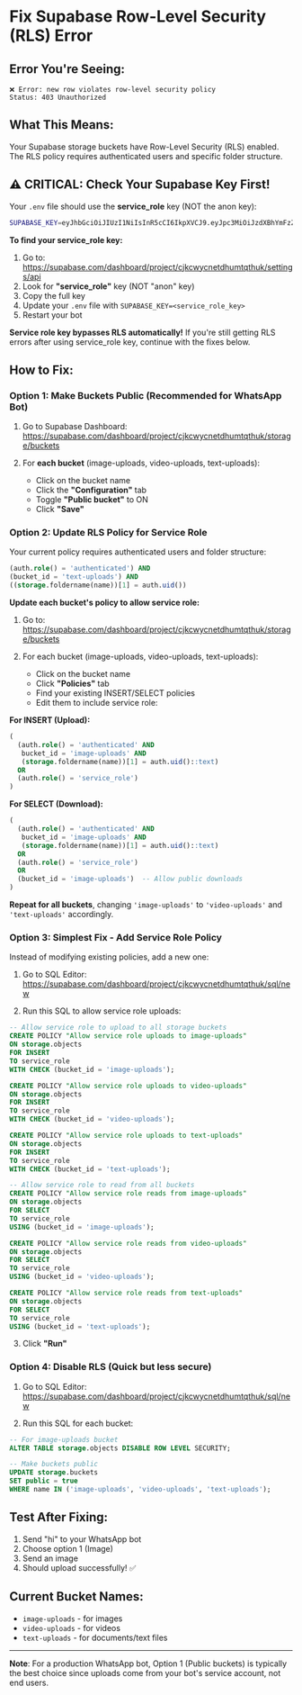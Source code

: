 # Fix Supabase Row-Level Security (RLS) Error

## Error You're Seeing:
```
❌ Error: new row violates row-level security policy
Status: 403 Unauthorized
```

## What This Means:
Your Supabase storage buckets have Row-Level Security (RLS) enabled. The RLS policy requires authenticated users and specific folder structure.

## ⚠️ **CRITICAL: Check Your Supabase Key First!**

Your `.env` file should use the **service_role** key (NOT the anon key):

```bash
SUPABASE_KEY=eyJhbGciOiJIUzI1NiIsInR5cCI6IkpXVCJ9.eyJpc3MiOiJzdXBhYmFzZS...  # This should be service_role key
```

**To find your service_role key:**
1. Go to: https://supabase.com/dashboard/project/cjkcwycnetdhumtqthuk/settings/api
2. Look for **"service_role"** key (NOT "anon" key)
3. Copy the full key
4. Update your `.env` file with `SUPABASE_KEY=<service_role_key>`
5. Restart your bot

**Service role key bypasses RLS automatically!** If you're still getting RLS errors after using service_role key, continue with the fixes below.

## How to Fix:

### **Option 1: Make Buckets Public (Recommended for WhatsApp Bot)**

1. Go to Supabase Dashboard: https://supabase.com/dashboard/project/cjkcwycnetdhumtqthuk/storage/buckets

2. For **each bucket** (image-uploads, video-uploads, text-uploads):
   - Click on the bucket name
   - Click the **"Configuration"** tab
   - Toggle **"Public bucket"** to ON
   - Click **"Save"**

### **Option 2: Update RLS Policy for Service Role**

Your current policy requires authenticated users and folder structure:
```sql
(auth.role() = 'authenticated') AND 
(bucket_id = 'text-uploads') AND 
((storage.foldername(name))[1] = auth.uid())
```

**Update each bucket's policy to allow service role:**

1. Go to: https://supabase.com/dashboard/project/cjkcwycnetdhumtqthuk/storage/buckets

2. For each bucket (image-uploads, video-uploads, text-uploads):
   - Click on the bucket name
   - Click **"Policies"** tab
   - Find your existing INSERT/SELECT policies
   - Edit them to include service role:

**For INSERT (Upload):**
```sql
(
  (auth.role() = 'authenticated' AND 
   bucket_id = 'image-uploads' AND 
   (storage.foldername(name))[1] = auth.uid()::text)
  OR
  (auth.role() = 'service_role')
)
```

**For SELECT (Download):**
```sql
(
  (auth.role() = 'authenticated' AND 
   bucket_id = 'image-uploads' AND 
   (storage.foldername(name))[1] = auth.uid()::text)
  OR
  (auth.role() = 'service_role')
  OR
  (bucket_id = 'image-uploads')  -- Allow public downloads
)
```

**Repeat for all buckets**, changing `'image-uploads'` to `'video-uploads'` and `'text-uploads'` accordingly.

### **Option 3: Simplest Fix - Add Service Role Policy**

Instead of modifying existing policies, add a new one:

1. Go to SQL Editor: https://supabase.com/dashboard/project/cjkcwycnetdhumtqthuk/sql/new

2. Run this SQL to allow service role uploads:

```sql
-- Allow service role to upload to all storage buckets
CREATE POLICY "Allow service role uploads to image-uploads"
ON storage.objects
FOR INSERT
TO service_role
WITH CHECK (bucket_id = 'image-uploads');

CREATE POLICY "Allow service role uploads to video-uploads"
ON storage.objects
FOR INSERT
TO service_role
WITH CHECK (bucket_id = 'video-uploads');

CREATE POLICY "Allow service role uploads to text-uploads"
ON storage.objects
FOR INSERT
TO service_role
WITH CHECK (bucket_id = 'text-uploads');

-- Allow service role to read from all buckets
CREATE POLICY "Allow service role reads from image-uploads"
ON storage.objects
FOR SELECT
TO service_role
USING (bucket_id = 'image-uploads');

CREATE POLICY "Allow service role reads from video-uploads"
ON storage.objects
FOR SELECT
TO service_role
USING (bucket_id = 'video-uploads');

CREATE POLICY "Allow service role reads from text-uploads"
ON storage.objects
FOR SELECT
TO service_role
USING (bucket_id = 'text-uploads');
```

3. Click **"Run"**

### **Option 4: Disable RLS (Quick but less secure)**

1. Go to SQL Editor: https://supabase.com/dashboard/project/cjkcwycnetdhumtqthuk/sql/new

2. Run this SQL for each bucket:
```sql
-- For image-uploads bucket
ALTER TABLE storage.objects DISABLE ROW LEVEL SECURITY;

-- Make buckets public
UPDATE storage.buckets 
SET public = true 
WHERE name IN ('image-uploads', 'video-uploads', 'text-uploads');
```

## Test After Fixing:
1. Send "hi" to your WhatsApp bot
2. Choose option 1 (Image)
3. Send an image
4. Should upload successfully! ✅

## Current Bucket Names:
- `image-uploads` - for images
- `video-uploads` - for videos
- `text-uploads` - for documents/text files

---

**Note**: For a production WhatsApp bot, Option 1 (Public buckets) is typically the best choice since uploads come from your bot's service account, not end users.
